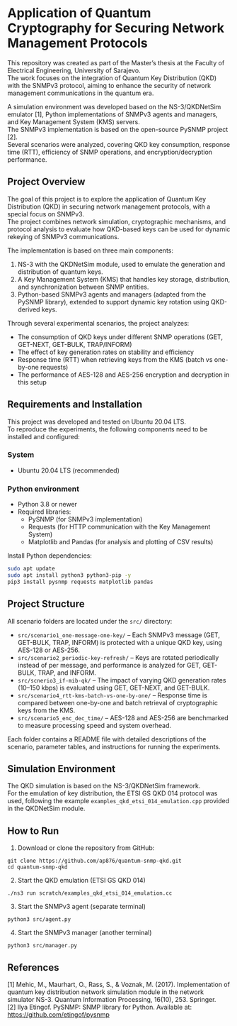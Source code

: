 # Application of Quantum Cryptography for Securing Network Management Protocols

This repository was created as part of the Master’s thesis at the Faculty of Electrical Engineering, University of Sarajevo.  
The work focuses on the integration of Quantum Key Distribution (QKD) with the SNMPv3 protocol, aiming to enhance the security of network management communications in the quantum era.  

A simulation environment was developed based on the NS-3/QKDNetSim emulator [1], Python implementations of SNMPv3 agents and managers, and Key Management System (KMS) servers.  
The SNMPv3 implementation is based on the open-source PySNMP project [2].  
Several scenarios were analyzed, covering QKD key consumption, response time (RTT), efficiency of SNMP operations, and encryption/decryption performance.

## Project Overview

The goal of this project is to explore the application of Quantum Key Distribution (QKD) in securing network management protocols, with a special focus on SNMPv3.  
The project combines network simulation, cryptographic mechanisms, and protocol analysis to evaluate how QKD-based keys can be used for dynamic rekeying of SNMPv3 communications.  

The implementation is based on three main components:

1. NS-3 with the QKDNetSim module, used to emulate the generation and distribution of quantum keys.  
2. A Key Management System (KMS) that handles key storage, distribution, and synchronization between SNMP entities.  
3. Python-based SNMPv3 agents and managers (adapted from the PySNMP library), extended to support dynamic key rotation using QKD-derived keys.

Through several experimental scenarios, the project analyzes:
- The consumption of QKD keys under different SNMP operations (GET, GET-NEXT, GET-BULK, TRAP/INFORM)  
- The effect of key generation rates on stability and efficiency  
- Response time (RTT) when retrieving keys from the KMS (batch vs one-by-one requests)  
- The performance of AES-128 and AES-256 encryption and decryption in this setup  

## Requirements and Installation

This project was developed and tested on Ubuntu 20.04 LTS.  
To reproduce the experiments, the following components need to be installed and configured:

### System
- Ubuntu 20.04 LTS (recommended)

### Python environment
- Python 3.8 or newer
- Required libraries:
  - PySNMP (for SNMPv3 implementation)
  - Requests (for HTTP communication with the Key Management System)
  - Matplotlib and Pandas (for analysis and plotting of CSV results)

Install Python dependencies:
```bash
sudo apt update
sudo apt install python3 python3-pip -y
pip3 install pysnmp requests matplotlib pandas
```
## Project Structure

All scenario folders are located under the `src/` directory:

- `src/scenario1_one-message-one-key/` – Each SNMPv3 message (GET, GET-BULK, TRAP, INFORM) is protected with a unique QKD key, using AES-128 or AES-256.  
- `src/scenario2_periodic-key-refresh/` – Keys are rotated periodically instead of per message, and performance is analyzed for GET, GET-BULK, TRAP, and INFORM.  
- `src/scnerio3_if-mib-qk/` – The impact of varying QKD generation rates (10–150 kbps) is evaluated using GET, GET-NEXT, and GET-BULK.  
- `src/scenario4_rtt-kms-batch-vs-one-by-one/` – Response time is compared between one-by-one and batch retrieval of cryptographic keys from the KMS.  
- `src/scenario5_enc_dec_time/` – AES-128 and AES-256 are benchmarked to measure processing speed and system overhead.  

Each folder contains a README file with detailed descriptions of the scenario, parameter tables, and instructions for running the experiments.

## Simulation Environment

The QKD simulation is based on the NS-3/QKDNetSim framework.  
For the emulation of key distribution, the ETSI GS QKD 014 protocol was used, following the example `examples_qkd_etsi_014_emulation.cpp` provided in the QKDNetSim module.

## How to Run

1. Download or clone the repository from GitHub:
```
git clone https://github.com/ap876/quantum-snmp-qkd.git
cd quantum-snmp-qkd
```
2. Start the QKD emulation (ETSI GS QKD 014)
```
./ns3 run scratch/examples_qkd_etsi_014_emulation.cc
```
3. Start the SNMPv3 agent (separate terminal)
```
python3 src/agent.py 
```
4. Start the SNMPv3 manager (another terminal)
```
python3 src/manager.py
```
## References
[1] Mehic, M., Maurhart, O., Rass, S., & Voznak, M. (2017). Implementation of quantum key distribution network simulation module in the network simulator NS-3. Quantum Information Processing, 16(10), 253. Springer.  
[2] Ilya Etingof. PySNMP: SNMP library for Python. Available at: https://github.com/etingof/pysnmp  
